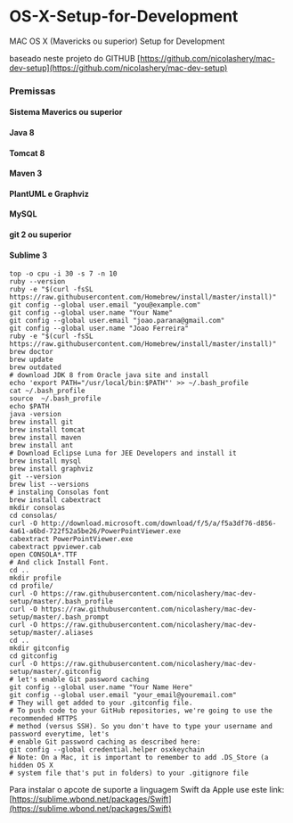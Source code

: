 OS-X-Setup-for-Development
==========================

MAC OS X (Mavericks ou superior) Setup for Development

baseado neste projeto do GITHUB [https://github.com/nicolashery/mac-dev-setup](https://github.com/nicolashery/mac-dev-setup)

### Premissas

#### Sistema Maverics ou superior
#### Java 8
#### Tomcat 8
#### Maven 3
#### PlantUML e Graphviz
#### MySQL
#### git 2 ou superior
#### Sublime 3


    top -o cpu -i 30 -s 7 -n 10 
    ruby --version 
    ruby -e "$(curl -fsSL https://raw.githubusercontent.com/Homebrew/install/master/install)" 
    git config --global user.email "you@example.com"
    git config --global user.name "Your Name"
    git config --global user.email "joao.parana@gmail.com"
    git config --global user.name "Joao Ferreira"
    ruby -e "$(curl -fsSL https://raw.githubusercontent.com/Homebrew/install/master/install)" 
    brew doctor 
    brew update 
    brew outdated
    # download JDK 8 from Oracle java site and install 
    echo 'export PATH="/usr/local/bin:$PATH"' >> ~/.bash_profile
    cat ~/.bash_profile 
    source  ~/.bash_profile 
    echo $PATH
    java -version
    brew install git
    brew install tomcat 
    brew install maven
    brew install ant 
    # Download Eclipse Luna for JEE Developers and install it
    brew install mysql 
    brew install graphviz
    git --version
    brew list --versions 
    # instaling Consolas font
    brew install cabextract 
    mkdir consolas
    cd consolas/
    curl -O http://download.microsoft.com/download/f/5/a/f5a3df76-d856-4a61-a6bd-722f52a5be26/PowerPointViewer.exe 
    cabextract PowerPointViewer.exe 
    cabextract ppviewer.cab 
    open CONSOLA*.TTF 
    # And click Install Font. 
    cd ..
    mkdir profile 
    cd profile/
    curl -O https://raw.githubusercontent.com/nicolashery/mac-dev-setup/master/.bash_profile 
    curl -O https://raw.githubusercontent.com/nicolashery/mac-dev-setup/master/.bash_prompt
    curl -O https://raw.githubusercontent.com/nicolashery/mac-dev-setup/master/.aliases 
    cd ..
    mkdir gitconfig 
    cd gitconfig
    curl -O https://raw.githubusercontent.com/nicolashery/mac-dev-setup/master/.gitconfig 
    # let's enable Git password caching
    git config --global user.name "Your Name Here"
    git config --global user.email "your_email@youremail.com"
    # They will get added to your .gitconfig file.
    # To push code to your GitHub repositories, we're going to use the recommended HTTPS 
    # method (versus SSH). So you don't have to type your username and password everytime, let's
    # enable Git password caching as described here:
    git config --global credential.helper osxkeychain
    # Note: On a Mac, it is important to remember to add .DS_Store (a hidden OS X 
    # system file that's put in folders) to your .gitignore file


Para instalar o apcote de suporte a linguagem Swift da Apple use este link: [https://sublime.wbond.net/packages/Swift](https://sublime.wbond.net/packages/Swift) 
